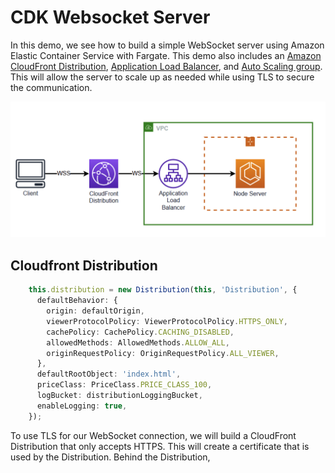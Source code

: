# CDK Websocket Server

In this demo, we see how to build a simple WebSocket server using Amazon Elastic Container Service with Fargate. This demo also includes an [Amazon CloudFront Distribution](https://docs.aws.amazon.com/AmazonCloudFront/latest/DeveloperGuide/distribution-working-with.html), [Application Load Balancer](https://aws.amazon.com/elasticloadbalancing/application-load-balancer/), and [Auto Scaling group](https://docs.aws.amazon.com/autoscaling/ec2/userguide/auto-scaling-groups.html). This will allow the server to scale up as needed while using TLS to secure the communication.

![Overview](images/Overview.png)

## Cloudfront Distribution

```typescript
    this.distribution = new Distribution(this, 'Distribution', {
      defaultBehavior: {
        origin: defaultOrigin,
        viewerProtocolPolicy: ViewerProtocolPolicy.HTTPS_ONLY,
        cachePolicy: CachePolicy.CACHING_DISABLED,
        allowedMethods: AllowedMethods.ALLOW_ALL,
        originRequestPolicy: OriginRequestPolicy.ALL_VIEWER,
      },
      defaultRootObject: 'index.html',
      priceClass: PriceClass.PRICE_CLASS_100,
      logBucket: distributionLoggingBucket,
      enableLogging: true,
    });
```

To use TLS for our WebSocket connection, we will build a CloudFront Distribution that only accepts HTTPS.  This will create a certificate that is used by the Distribution.  Behind the Distribution, 